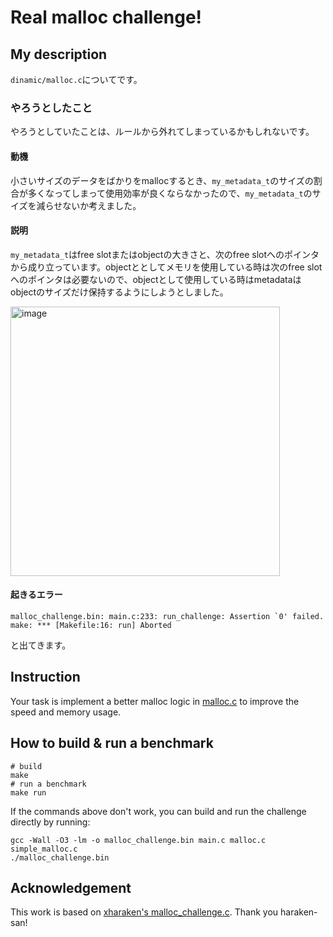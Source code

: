 # Real malloc challenge!

## My description
`dinamic/malloc.c`についてです。

### やろうとしたこと
やろうとしていたことは、ルールから外れてしまっているかもしれないです。
#### 動機
小さいサイズのデータをばかりをmallocするとき、`my_metadata_t`のサイズの割合が多くなってしまって使用効率が良くならなかったので、`my_metadata_t`のサイズを減らせないか考えました。
#### 説明
`my_metadata_t`はfree slotまたはobjectの大きさと、次のfree slotへのポインタから成り立っています。objectととしてメモリを使用している時は次のfree slotへのポインタは必要ないので、objectとして使用している時はmetadataはobjectのサイズだけ保持するようにしようとしました。

<img width="431" alt="image" src="https://user-images.githubusercontent.com/83947560/175550693-29a5e7bb-f3de-4b82-9436-bd53161a9abe.png">


#### 起きるエラー
```
malloc_challenge.bin: main.c:233: run_challenge: Assertion `0' failed.
make: *** [Makefile:16: run] Aborted
```
と出てきます。


## Instruction

Your task is implement a better malloc logic in [malloc.c](malloc.c) to improve the speed and memory usage.

## How to build & run a benchmark

```
# build
make
# run a benchmark
make run
```

If the commands above don't work, you can build and run the challenge directly by running:

```
gcc -Wall -O3 -lm -o malloc_challenge.bin main.c malloc.c simple_malloc.c
./malloc_challenge.bin
```

## Acknowledgement

This work is based on [xharaken's malloc_challenge.c](https://github.com/xharaken/step2/blob/master/malloc_challenge.c). Thank you haraken-san!
